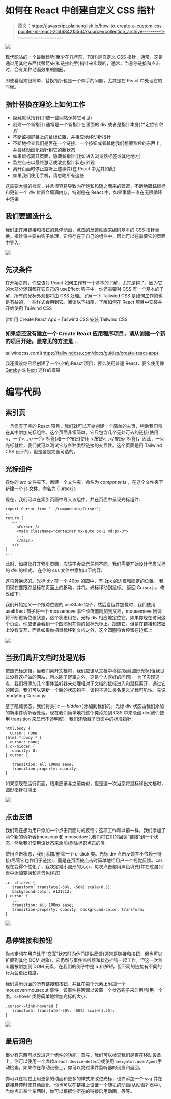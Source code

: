 # 如何在 React 中创建自定义 CSS 指针

> 原文：<https://javascript.plainenglish.io/how-to-create-a-custom-css-pointer-in-react-2d4684215564?source=collection_archive---------1----------------------->

![](img/a55cbf4b829e759f544c34e1f7e33783.png)

现代网站的一个最新趋势(至少在几年前，TBH)是自定义 CSS 指针，通常，这是通过用其他东西代替箭头(和链接的手)指针来实现的，通常，当悬停链接和点击时，会有某种动画效果的圆圈。

即使看起来很简单，替换指针也是一个棘手的问题，尤其是在 React 中处理它的时候。

## 指针替换在理论上如何工作

*   隐藏默认指针(即使一些网站保持它可见)
*   创建一个新指针(通常是一个新指针在里面的 div 或者是指针本身)并定位它*绝对*
*   不断监视屏幕上的鼠标位置，并相应地移动新指针
*   不断地检查我们是否在一个链接、一个按钮或者其他我们想要监控的东西上，并最终动画化指针到它的新状态
*   如果鼠标离开页面，隐藏新指针(比如进入浏览器标签或其他地方)
*   监控点击以最终激活或改变指针状态/外观
*   离开页面时停止监听上述事件(在 React 中尤其如此)
*   如果我们使用手机，请忽略所有这些

这需要大量的检查，并且很容易导致内存饱和和随之而来的延迟，不断地跟踪鼠标和更新一个 *div* 位置会填满内存，特别是在 React 中，如果事情一直在无限循环中渲染

## 我们要建造什么

我们正在用链接和按钮的悬停动画，点击的反馈动画来编码基本的 CSS 指针替换。指针将主要由钩子处理，它将存在于自己的组件中，因此可以在需要它的页面中导入。

![](img/3c9276fa876ba7b429793d069f719670.png)

## 先决条件

在开始之前，你应该对 React 如何工作有一个基本的了解，尤其是钩子，因为它的大部分逻辑都在它自己的 useEffect 钩子中。你还需要对 CSS 有一个基本的了解，所有的光标外观都将由 CSS 处理。了解一下 Tailwind CSS 是如何工作的也是有益的，一些样式会用到它。阅读以下指南，了解如何在 React 项目中安装并开始使用 Tailwind CSS

[](https://tailwindcss.com/docs/guides/create-react-app) [## 用 Create React App - Tailwind CSS 安装 Tailwind CSS

### 如果您还没有建立一个 Create React 应用程序项目，请从创建一个新的项目开始。最常见的方法是…

tailwindcss.com](https://tailwindcss.com/docs/guides/create-react-app) 

我还假设你已经创建了一个(空的)React 项目，要么使用普通 React，要么使用像 [Gatsby](https://www.gatsbyjs.com/) 或 [Next](https://nextjs.org/) 这样的框架

# 编写代码

## 索引页

一旦您有了空的 React 项目，我们就可以开始创建一个简单的主页，稍后我们将在其中附加光标组件。这个页面非常简单，它只包含几个无处可去的链接(使用 *<、一个>…</一个>* 标签)和一个按钮(使用 *<按钮>…</按钮>* 标签)，因此，一旦光标就位，我们就可以测试它与各种类型链接的交互性。这个页面是用 Tailwind CSS 设计的，但是这是完全可选的。

## 光标组件

在你的 *src* 文件夹下，新建一个文件夹，命名为 *components* ，在这个文件夹下新建一个 js 文件，命名为 Cursor.js

现在，我们可以在索引页面中导入该组件，并在页面中呈现光标组件:

```
import Cursor from '../components/Cursor';
...
return (
   <>
     <Cursor />
     <main className="container mx-auto px-2 md:px-0">
     ...
     </main>
   </>
)
...
```

此时，如果您打开索引页面，应该不会显示任何不同，我们需要开始设计代表光标的 *div* 的样式。
在你的 css 文件中添加以下内容:

这将转换您的。光标 div 在一个 40px 的圆中，有 2px 的边框和固定的位置。
我们现在要跟踪鼠标在页面上的移动，并将。光标移动到鼠标。
返回 Cursor.js，修改如下:

我们开始定义一个跟踪位置的 useState 钩子，然后当组件加载时，我们使用 useEffect 钩子将一个 mousemove 事件侦听器附加到文档，mousemove 回调将不断更新位置状态，这个状态用在。光标 div 相应地定位它。如果你现在访问这个页面，你应该会看到一个圆圈附在你的鼠标光标上，跟随它，但是在链接和按钮上没有交互，而且如果你把鼠标移到文档之外，这个圆圈将会停留在边框上

![](img/7dc933803db790718b45192d6908a006.png)

## 当我们离开文档时处理光标

按照光标逻辑，当我们离开文档时，我们应该从文档中移除/隐藏圆形光标(但我见过没有这样做的网站，所以除了逻辑之外，这是个人喜好的问题)。
为了实现这一点，我们将添加几个事件监听器来处理相对于文档的鼠标进入和鼠标离开，通过它的回调，我们可以更新一个新的状态钩子，该钩子通过类名定义光标可见性。先说 modyfing Cursor.js:

基于隐藏状态，我们将类( *c — hidden* )添加到我们的。光标 div 状态由我们添加的新事件侦听器处理。现在我们简单地将这个类添加到 CSS 中来隐藏 div(我们使用 transition 来显示不透明度)，我们还隐藏了页面中的标准指针:

```
html,body {
  cursor: none
}html *,body * {
  cursor: none;
}.c--hidden {
   opacity: 0;
}.cursor {
   ...
   transition: all 100ms ease;
   transition-property: opacity;
}
```

如果您现在运行页面，结果应该与之前类似，但是这一次当您将鼠标移出文档时，圆形指针将淡出

![](img/58943811fbcdd5b5d7ee555e594c9265.png)

## 点击反馈

我们现在想为用户添加一个点击页面时的反馈；这项工作和以前一样，我们添加了两个新的侦听器(mouseup 和 mousedow ),我们将它们的回调“链接”到一个状态，然后我们使用该状态来添加/删除标识点击的类

使用点击状态，我们添加/删除一个 c-click 类。光标 div 点击反馈并不依赖于链接(尽管它也作用于链接)，而是在页面被点击时简单地给用户一个视觉反馈。css 现在变得个性化了，我决定减小圆形的大小，每次点击都用黑色填充(并在过渡列表中添加变换和背景色样式)

```
.c--clicked {
   transform: translate(-50%, -50%) scale(0.5);
   background-color: #121212;
}.cursor {
   ...
   transition: all 100ms ease;
   transition-property: opacity, background-color, transform;
}
```

![](img/52c0f8c09c3c322df0b4f707485c9ae5.png)

## 悬停链接和按钮

你肯定想在用户处于“交互”状态时向他们提供反馈(通常是链接和按钮，但也可以扩展到其他 DOM 对象)，它仍然与事件监听器和状态挂钩一起工作，但这一次监听器被附加到 DOM 元素，在我们的例子中是 *a* 和*按钮*，但不同的链接有不同的行为会更细粒度。

我们遍历页面的所有链接和按钮，并且在每个元素上附加一个 mousover/mouseout 事件，该事件将回调以设置一个状态钩子来启用/禁用一个类。c-hover 类将简单地增加光标的大小:

```
.cursor--link-hovered {
   transform: translate(-50%, -50%) scale(1.25);
}
```

![](img/42a42c81602dd7cf71b05140a8117515.png)

## 最后润色

很少有东西可以改进这个组件的功能；首先，我们可以检查我们是否在移动设备上，你可以使用一个库(如`react-device-detect`)或使用`navigator.userAgent`手动检查，如果你在移动设备上，你可以跳过事件监听器的设置和返回。

你可以在视觉上用更多的动画和更多的样式来改进光标，也许添加一个 svg 并在链接悬停时使其动画化，你也可以在链接上设置一个随机的动画(从动画列表中),当你点击某个东西时，你可以根据你所在的链接启用动画，等等。
